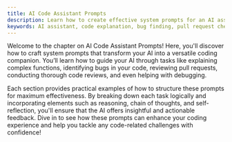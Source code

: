 ```yaml
---
title: AI Code Assistant Prompts
description: Learn how to create effective system prompts for an AI assistant that can help with various coding tasks such as explaining code, finding bugs, reviewing pull requests, conducting code reviews, and debugging.
keywords: AI assistant, code explanation, bug finding, pull request checks, code review, debugging assistance
---
```


Welcome to the chapter on AI Code Assistant Prompts! Here, you'll discover how to craft system prompts that transform your AI into a versatile coding companion. You’ll learn how to guide your AI through tasks like explaining complex functions, identifying bugs in your code, reviewing pull requests, conducting thorough code reviews, and even helping with debugging.

Each section provides practical examples of how to structure these prompts for maximum effectiveness. By breaking down each task logically and incorporating elements such as reasoning, chain of thoughts, and self-reflection, you'll ensure that the AI offers insightful and actionable feedback. Dive in to see how these prompts can enhance your coding experience and help you tackle any code-related challenges with confidence!